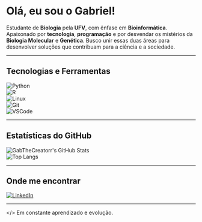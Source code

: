# Olá, eu sou o Gabriel!  

Estudante de **Biologia** pela **UFV**, com ênfase em **Bioinformática**.  
Apaixonado por **tecnologia**, **programação** e por desvendar os mistérios da **Biologia Molecular** e **Genética**. Busco unir essas duas áreas para desenvolver soluções que contribuam para a ciência e a sociedade.  

---

## Tecnologias e Ferramentas  

![Python](https://img.shields.io/badge/Python-3776AB?style=for-the-badge&logo=python&logoColor=white)  
![R](https://img.shields.io/badge/R-276DC3?style=for-the-badge&logo=r&logoColor=white)  
![Linux](https://img.shields.io/badge/Linux-FCC624?style=for-the-badge&logo=linux&logoColor=black)  
![Git](https://img.shields.io/badge/Git-F05032?style=for-the-badge&logo=git&logoColor=white)  
![VSCode](https://img.shields.io/badge/VSCode-007ACC?style=for-the-badge&logo=visual-studio-code&logoColor=white)  

---

## Estatísticas do GitHub  

![GabTheCreatorr's GitHub Stats](https://github-readme-stats.vercel.app/api?username=GabTheCreatorr&show_icons=true&theme=default&hide_title=true)  
![Top Langs](https://github-readme-stats.vercel.app/api/top-langs/?username=GabTheCreatorr&layout=compact&theme=default)  

---

## Onde me encontrar  

[![LinkedIn](https://img.shields.io/badge/LinkedIn-0077B5?style=for-the-badge&logo=linkedin&logoColor=white)](https://www.linkedin.com/in/gabriel-passos-bbb8b41aa)  

---

</> Em constante aprendizado e evolução.  

